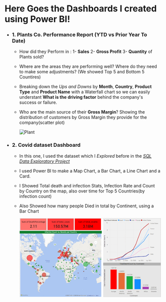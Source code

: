 # Here Goes the Dashboards I created using Power BI!


- ### 1. Plants Co. Performance Report (YTD vs Prior Year To Date)
  - How did they Perform in : 1- **Sales** 2- **Gross Profit** 3- **Quantity** of Plants sold?
  - Where are the areas they are performing well? Where do they need to make some adjustments? (We showed Top 5 and Bottom 5 Countires)
  - Breaking down the *Ups and Downs* by **Month**, **Country**, **Product Type** and **Product Name** with a Waterfall chart so we can easily understant **What is the driving factor** behind the company's success or failure.
  - Who are the main source of their **Gross Margin**? Showing the distribution of customers by Gross Margin they provide for the company(scatter plot)
 
    
    ![Plant](/plant_presentation1.gif)



- ### 2. Covid dataset Dashboard
  - In this one, I used the dataset which I *Explored* before in the *[SQL Data Exploratory Project](/SQLProjects/CovidDataExploration.sql)*
  - I used Power BI to make a Map Chart, a Bar Chart, a Line Chart and a Card.
  - I Showed Total death and infection Stats, Infection Rate and Count by Country on the map, also over time for Top 5 Countries(by infection count)
  - Also Showed how many people Died in total by Continent, using a Bar Chart
 
    
    ![Covid](/PowerBI_Covid.png)
